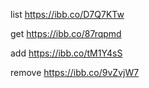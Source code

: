list https://ibb.co/D7Q7KTw

get https://ibb.co/87rqpmd

add https://ibb.co/tM1Y4sS

remove https://ibb.co/9vZvjW7
